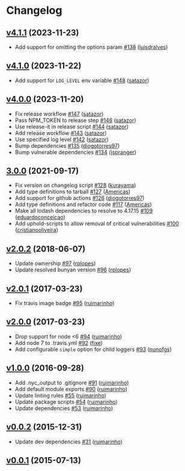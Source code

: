 # Changelog

## [v4.1.1](https://github.com/uphold/debugnyan/releases/tag/v4.1.1) (2023-11-23)
- Add support for omitting the options param [\#138](https://github.com/uphold/debugnyan/pull/138) ([luisdralves](https://github.com/luisdralves))

## [v4.1.0](https://github.com/uphold/debugnyan/releases/tag/v4.1.0) (2023-11-22)
- Add support for `LOG_LEVEL` env variable [\#148](https://github.com/uphold/debugnyan/pull/148) ([satazor](https://github.com/satazor))

## [v4.0.0](https://github.com/uphold/debugnyan/releases/tag/v4.0.0) (2023-11-20)
- Fix release workflow [\#147](https://github.com/uphold/debugnyan/pull/147) ([satazor](https://github.com/satazor))
- Pass NPM_TOKEN to release step [\#146](https://github.com/uphold/debugnyan/pull/146) ([satazor](https://github.com/satazor))
- Use release-it in release script [\#144](https://github.com/uphold/debugnyan/pull/144) ([satazor](https://github.com/satazor))
- Add release workflow [\#143](https://github.com/uphold/debugnyan/pull/143) ([satazor](https://github.com/satazor))
- Use specified log level [\#142](https://github.com/uphold/debugnyan/pull/142) ([satazor](https://github.com/satazor))
- Bump dependencies [\#135](https://github.com/uphold/debugnyan/pull/135) ([diogotorres97](https://github.com/diogotorres97))
- Bump vulnerable dependencies [\#134](https://github.com/uphold/debugnyan/pull/134) ([jspranger](https://github.com/jspranger))

## [3.0.0](https://github.com/uphold/debugnyan/releases/tag/v3.0.0) (2021-09-17)
- Fix version on changelog script [\#128](https://github.com/uphold/debugnyan/pull/128) ([kurayama](https://github.com/kurayama))
- Add type definitions to tarball [\#127](https://github.com/uphold/debugnyan/pull/127) ([Americas](https://github.com/Americas))
- Add support for github actions [\#126](https://github.com/uphold/debugnyan/pull/126) ([diogotorres97](https://github.com/diogotorres97))
- Add type definitions and refactor code [\#117](https://github.com/uphold/debugnyan/pull/117) ([Americas](https://github.com/Americas))
- Make all lodash dependencies to resolve to 4.17.15 [\#109](https://github.com/uphold/debugnyan/pull/109) ([eduardoconceicao](https://github.com/eduardoconceicao))
- Add uphold-scripts to allow removal of critical vulnerabilities [\#100](https://github.com/uphold/debugnyan/pull/100) ([cristianooliveira](https://github.com/cristianooliveira))

## [v2.0.2](https://github.com/uphold/debugnyan/releases/tag/v2.0.2) (2018-06-07)
- Update ownership [\#97](https://github.com/uphold/debugnyan/pull/97) ([rplopes](https://github.com/rplopes))
- Update resolved bunyan version [\#96](https://github.com/uphold/debugnyan/pull/96) ([rplopes](https://github.com/rplopes))

## [v2.0.1](https://github.com/uphold/debugnyan/releases/tag/v2.0.1) (2017-03-23)
- Fix travis image badge [\#95](https://github.com/uphold/debugnyan/pull/95) ([ruimarinho](https://github.com/ruimarinho))

## [v2.0.0](https://github.com/uphold/debugnyan/releases/tag/v2.0.0) (2017-03-23)
- Drop support for node <6 [\#94](https://github.com/uphold/debugnyan/pull/94) ([ruimarinho](https://github.com/ruimarinho))
- Add node 7 to .travis.yml [\#92](https://github.com/uphold/debugnyan/pull/92) ([fixe](https://github.com/fixe))
- Add configurable `simple` option for child loggers [\#93](https://github.com/uphold/debugnyan/pull/93) ([nunofgs](https://github.com/nunofgs))

## [v1.0.0](https://github.com/uphold/debugnyan/releases/tag/v1.0.0) (2016-09-28)
- Add .nyc_output to .gitignore [\#91](https://github.com/uphold/debugnyan/pull/91) ([ruimarinho](https://github.com/ruimarinho))
- Add default module exports [\#90](https://github.com/uphold/debugnyan/pull/90) ([ruimarinho](https://github.com/ruimarinho))
- Update linting rules [\#55](https://github.com/uphold/debugnyan/pull/55) ([ruimarinho](https://github.com/ruimarinho))
- Update package scripts [\#54](https://github.com/uphold/debugnyan/pull/54) ([ruimarinho](https://github.com/ruimarinho))
- Update dependencies [\#53](https://github.com/uphold/debugnyan/pull/53) ([ruimarinho](https://github.com/ruimarinho))

## [v0.0.2](https://github.com/uphold/debugnyan/releases/tag/v0.0.2) (2015-12-31)
- Update dev dependencies [\#31](https://github.com/uphold/debugnyan/pull/31) ([ruimarinho](https://github.com/ruimarinho))

## [v0.0.1](https://github.com/uphold/debugnyan/releases/tag/v0.0.1) (2015-07-13)
